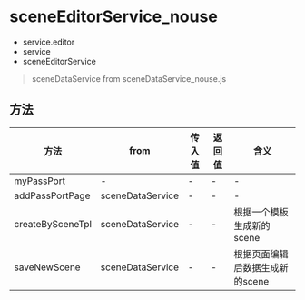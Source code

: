 # sceneEditorService_nouse
- service.editor
- service
- sceneEditorService

> sceneDataService from sceneDataService_nouse.js

## 方法
方法|from|传入值|返回值|含义
---|---|---|---|---
myPassPort|-|-|-|-
addPassPortPage|sceneDataService|-|-|-
createBySceneTpl|sceneDataService|-|-|根据一个模板生成新的scene
saveNewScene|sceneDataService|-|-|根据页面编辑后数据生成新的scene
